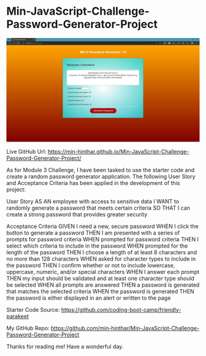 # Min-JavaScript-Challenge-Password-Generator-Project

![Getting Started](./assets/Min-Password-Generator_Screenshot%202022-05-14%20060053.jpg)

Live GitHub Url: https://min-hinthar.github.io/Min-JavaScript-Challenge-Password-Generator-Project/

As for Module 3 Challenge, I have been tasked to use the starter code and create a random password generator application. The following User Story and Acceptance Criteria has been applied in the development of this project:

User Story
AS AN employee with access to sensitive data
I WANT to randomly generate a password that meets certain criteria
SO THAT I can create a strong password that provides greater security

Acceptance Criteria
GIVEN I need a new, secure password
WHEN I click the button to generate a password
THEN I am presented with a series of prompts for password criteria
WHEN prompted for password criteria
THEN I select which criteria to include in the password
WHEN prompted for the length of the password
THEN I choose a length of at least 8 characters and no more than 128 characters
WHEN asked for character types to include in the password
THEN I confirm whether or not to include lowercase, uppercase, numeric, and/or special characters
WHEN I answer each prompt
THEN my input should be validated and at least one character type should be selected
WHEN all prompts are answered
THEN a password is generated that matches the selected criteria
WHEN the password is generated
THEN the password is either displayed in an alert or written to the page

Starter Code Source:
https://github.com/coding-boot-camp/friendly-parakeet

My GitHub Repo:
https://github.com/min-hinthar/Min-JavaScript-Challenge-Password-Generator-Project

Thanks for reading me!
Have a wonderful day.
